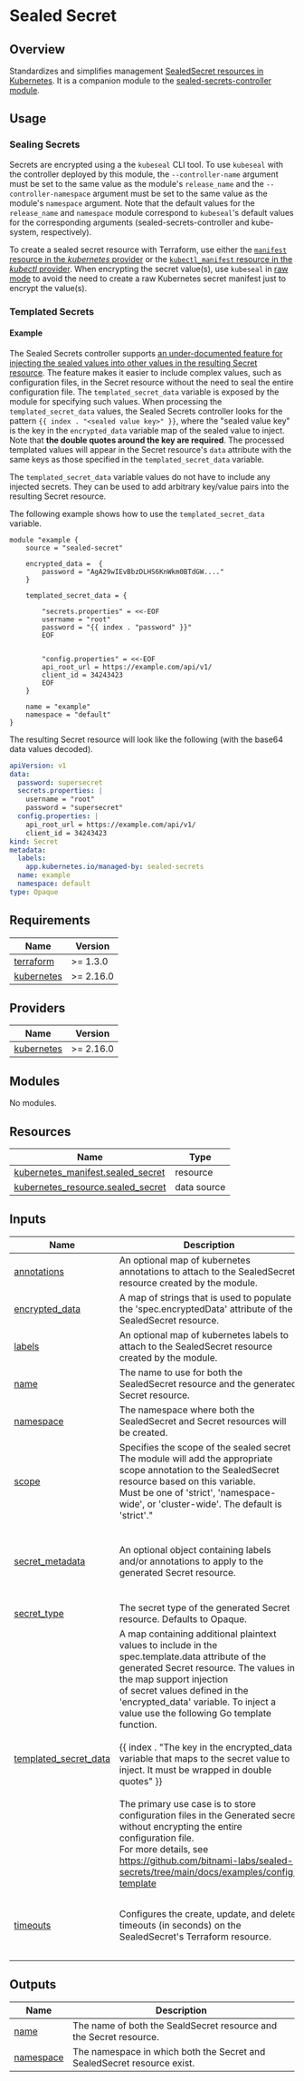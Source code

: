 # Sealed Secret

## Overview

Standardizes and simplifies management [SealedSecret resources in Kubernetes](https://github.com/bitnami-labs/sealed-secrets).  It is a companion module to the [sealed-secrets-controller module](../sealed-secrets-controller/).

## Usage

### Sealing Secrets

Secrets are encrypted using a the `kubeseal` CLI tool.  To use `kubeseal` with the controller deployed by this module, the `--controller-name` argument must be set to the same value as the module's `release_name` and the `--controller-namespace` argument must be set to the same value as the module's `namespace` argument.  Note that the default values for the `release_name` and `namespace` module correspond to `kubeseal`'s default values for the corresponding arguments (sealed-secrets-controller and kube-system, respectively).

To create a sealed secret resource with Terraform, use either the [`manifest` resource in the _kubernetes_ provider](https://registry.terraform.io/providers/hashicorp/kubernetes/latest/docs/resources/manifest) or the [`kubectl_manifest` resource in the _kubectl_ provider](https://registry.terraform.io/providers/gavinbunney/kubectl/latest/docs/resources/kubectl_manifest).  When encrypting the secret value(s), use `kubeseal` in [raw mode](https://github.com/bitnami-labs/sealed-secrets#raw-mode-experimental) to avoid the need to create a raw Kubernetes secret manifest just to encrypt the value(s).

### Templated Secrets

#### Example

The Sealed Secrets controller supports [an under-documented feature for injecting the sealed values into other values in the resulting Secret resource](https://github.com/bitnami-labs/sealed-secrets/tree/main/docs/examples/config-template).  The feature makes it easier to include complex values, such as configuration files, in the Secret resource without the need to seal the entire configuration file.  The `templated_secret_data` variable is exposed by the module for specifying such values.  When processing the `templated_secret_data` values, the Sealed Secrets controller looks for the pattern `{{ index . "<sealed value key>" }}`, where the "sealed value key" is the key in the `encrypted_data` variable map of the sealed value to inject.  Note that **the double quotes around the key are required**.  The processed templated values will appear in the Secret resource's `data` attribute with the same keys as those specified in the `templated_secret_data` variable.

The `templated_secret_data` variable values do not have to include any injected secrets.  They can be used to add arbitrary key/value pairs into the resulting Secret resource.

The following example shows how to use the `templated_secret_data` variable.

```hcl
module "example {
    source = "sealed-secret"

    encrypted_data =  {
        password = "AgA29wIEvBbzDLHS6KnWkm0BTdGW...."
    }

    templated_secret_data = {

        "secrets.properties" = <<-EOF
        username = "root"
        password = "{{ index . "password" }}"
        EOF


        "config.properties" = <<-EOF
        api_root_url = https://example.com/api/v1/
        client_id = 34243423
        EOF
    }

    name = "example"
    namespace = "default"
}
```

The resulting Secret resource will look like the following (with the base64 data values decoded).

```yaml
apiVersion: v1
data:
  password: supersecret
  secrets.properties: |
    username = "root"
    password = "supersecret"
  config.properties: |
    api_root_url = https://example.com/api/v1/
    client_id = 34243423
kind: Secret
metadata:
  labels:
    app.kubernetes.io/managed-by: sealed-secrets
  name: example
  namespace: default
type: Opaque

```

<!-- BEGIN_TF_DOCS -->
## Requirements

| Name | Version |
|------|---------|
| <a name="requirement_terraform"></a> [terraform](#requirement\_terraform) | >= 1.3.0 |
| <a name="requirement_kubernetes"></a> [kubernetes](#requirement\_kubernetes) | >= 2.16.0 |

## Providers

| Name | Version |
|------|---------|
| <a name="provider_kubernetes"></a> [kubernetes](#provider\_kubernetes) | >= 2.16.0 |

## Modules

No modules.

## Resources

| Name | Type |
|------|------|
| [kubernetes_manifest.sealed_secret](https://registry.terraform.io/providers/hashicorp/kubernetes/latest/docs/resources/manifest) | resource |
| [kubernetes_resource.sealed_secret](https://registry.terraform.io/providers/hashicorp/kubernetes/latest/docs/data-sources/resource) | data source |

## Inputs

| Name | Description | Type | Default | Required |
|------|-------------|------|---------|:--------:|
| <a name="input_annotations"></a> [annotations](#input\_annotations) | An optional map of kubernetes annotations to attach to the SealedSecret resource created by the module. | `map(string)` | `{}` | no |
| <a name="input_encrypted_data"></a> [encrypted\_data](#input\_encrypted\_data) | A map of strings that is used to populate the 'spec.encryptedData' attribute of the SealedSecret resource. | `map(string)` | n/a | yes |
| <a name="input_labels"></a> [labels](#input\_labels) | An optional map of kubernetes labels to attach to the SealedSecret resource created by the module. | `map(string)` | `{}` | no |
| <a name="input_name"></a> [name](#input\_name) | The name to use for both the SealedSecret resource and the generated Secret resource. | `string` | n/a | yes |
| <a name="input_namespace"></a> [namespace](#input\_namespace) | The namespace where both the SealedSecret and Secret resources will be created. | `string` | n/a | yes |
| <a name="input_scope"></a> [scope](#input\_scope) | Specifies the scope of the sealed secret  The module will add the appropriate scope annotation to the SealedSecret resource based on this variable.<br>Must be one of 'strict', 'namespace-wide', or 'cluster-wide'.  The default is 'strict'." | `string` | `"strict"` | no |
| <a name="input_secret_metadata"></a> [secret\_metadata](#input\_secret\_metadata) | An optional object containing labels and/or annotations to apply to the generated Secret resource. | <pre>object(<br>    {<br>      annotations = optional(map(string), {})<br>      labels      = optional(map(string), {})<br>    }<br>  )</pre> | `{}` | no |
| <a name="input_secret_type"></a> [secret\_type](#input\_secret\_type) | The secret type of the generated Secret resource.  Defaults to Opaque. | `string` | `"Opaque"` | no |
| <a name="input_templated_secret_data"></a> [templated\_secret\_data](#input\_templated\_secret\_data) | A map containing additional plaintext values to include in the spec.template.data attribute of the generated Secret resource.  The values in the map support injection<br>of secret values defined in the 'encrypted\_data' variable.  To inject a value use the following Go template function.<br><br>{{ index . "The key in the encrypted\_data variable that maps to the secret value to inject.  It must be wrapped in double quotes" }}<br><br>The primary use case is to store configuration files in the Generated secret without encrypting the entire configuration file.<br>For more details, see https://github.com/bitnami-labs/sealed-secrets/tree/main/docs/examples/config-template | `map(string)` | `{}` | no |
| <a name="input_timeouts"></a> [timeouts](#input\_timeouts) | Configures the create, update, and delete timeouts (in seconds) on the SealedSecret's Terraform resource. | <pre>object({<br>    create = optional(number, 30)<br>    delete = optional(number, 30)<br>    update = optional(number, 30)<br>  })</pre> | `{}` | no |

## Outputs

| Name | Description |
|------|-------------|
| <a name="output_name"></a> [name](#output\_name) | The name of both the SealdSecret resource and the Secret resource. |
| <a name="output_namespace"></a> [namespace](#output\_namespace) | The namespace in which both the Secret and SealedSecret resource exist. |
<!-- END_TF_DOCS -->